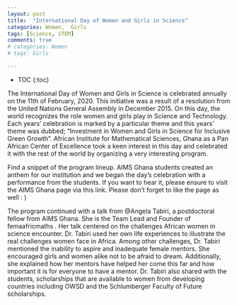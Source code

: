 ```yaml
---
layout: post
title:  "International Day of Women and Girls in Science"
categories: Women,  Girls
tags: [Science, STEM]
comments: true
# categories: Women
# tags: Girls

---
```


* TOC
{:toc}

The International Day of Women and Girls in Science is celebrated annually on the 11th of February, 2020. This initiative was a result of a resolution from the United Nations General Assembly in December 2015. On this day, the world recognizes the role women and girls play in Science and Technology. Each years’ celebration is marked by a particular theme and this years’ theme was dubbed; “Investment in Women and Girls in Science for Inclusive Green Growth”. African Institute for Mathematical Sciences, Ghana as a Pan African Center of Excellence took a keen interest in this day and celebrated it with the rest of the world by organizing a very interesting program.

Find a snippet of the program lineup.
AIMS Ghana students created an anthem for our institution and we began the day’s celebration with a performance from the students. If you want to hear it, please ensure to visit the AIMS Ghana page via this link. Please don’t forget to like the page as well : )

The program continued with a talk from @Angela Tabiri, a postdoctoral fellow from AIMS Ghana. She is the Team Lead and Founder of femaafricmaths . Her talk centered on the challenges African women in science encounter. Dr. Tabiri used her own life experiences to illustrate the real challenges women face in Africa. Among other challenges, Dr. Tabiri mentioned the inability to aspire and inadequate female mentors. She encouraged girls and women alike not to be afraid to dream. Additionally, she explained how her mentors have helped her come this far and how important it is for everyone to have a mentor. Dr. Tabiri also shared with the students, scholarships that are available to women from developing countries including OWSD and the Schlumberger Faculty of Future scholarships.

 


<style type="text/css">
td {
    border: 0.5px;
    vertical-align: center;
    text-align: left;
}
</style>